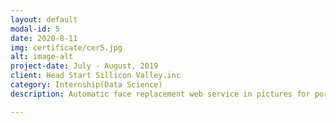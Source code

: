 ```yaml
---
layout: default
modal-id: 5
date: 2020-8-11
img: certificate/cer5.jpg
alt: image-alt
project-date: July - August, 2019
client: Head Start Sillicon Valley.inc
category: Internship(Data Science)
description: Automatic face replacement web service in pictures for portrait rights protection using cycleGAN model in python.<div><img src="img/portfolio/cabin_photo/AI_JAM.jpg" class="img-responsive img-centered" alt="img"/></div><div>AI JAM Contest</div><div><img src="img/portfolio/cabin_photo/2019_summer_intern.jpg" class="img-responsive img-centered" alt="img"/></div><div>Internship Members</div>

---
```


